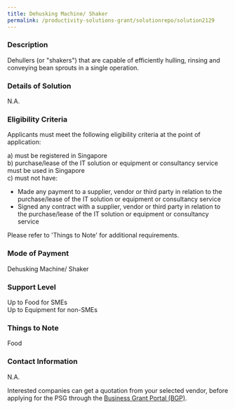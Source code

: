 ```yaml
---
title: Dehusking Machine/ Shaker
permalink: /productivity-solutions-grant/solutionrepo/solution2129
---
```


### Description

Dehullers (or "shakers") that are capable of efficiently hulling, rinsing and conveying bean sprouts in a single operation.

### Details of Solution

N.A.

### Eligibility Criteria

Applicants must meet the following eligibility criteria at the point of application:

a) must be registered in Singapore <br>
b) purchase/lease of the IT solution or equipment or consultancy service must be used in Singapore <br>
c) must not have:
- Made any payment to a supplier, vendor or third party in relation to the purchase/lease of the IT solution or equipment or consultancy service
- Signed any contract with a supplier, vendor or third party in relation to the purchase/lease of the IT solution or equipment or consultancy service

Please refer to 'Things to Note' for additional requirements.

### Mode of Payment
Dehusking Machine/ Shaker

### Support Level
Up to Food for SMEs <br>
Up to Equipment for non-SMEs

### Things to Note
Food

### Contact Information
N.A.

Interested companies can get a quotation from your selected vendor, before applying for the PSG through the <a target='_blank' rel='noopener' href='https://www.businessgrants.gov.sg/'>Business Grant Portal (BGP)</a>.
